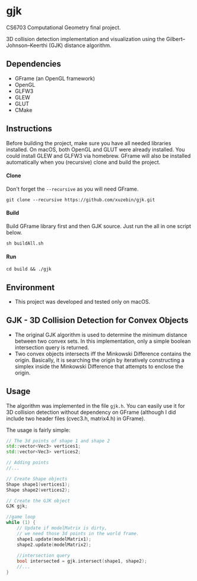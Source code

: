 # gjk
CS6703 Computational Geometry final project.

3D collision detection implementation and visualization using the Gilbert–Johnson–Keerthi (GJK) distance algorithm.

## Dependencies
- GFrame (an OpenGL framework)
- OpenGL
- GLFW3
- GLEW
- GLUT
- CMake

## Instructions
Before building the project, make sure you have all needed libraries installed. On macOS, both OpenGL and GLUT were already installed. You could install GLEW and GLFW3 via homebrew. GFrame will also be installed automatically when you (recursive) clone and build the project.

#### Clone
Don't forget the `--recursive` as you will need GFrame.

```
git clone --recursive https://github.com/xuzebin/gjk.git
```
#### Build
Build GFrame library first and then GJK source. Just run the all in one script below.

```
sh buildAll.sh
```

#### Run
```
cd build && ./gjk
```

## Environment
- This project was developed and tested only on macOS.

## GJK - 3D Collision Detection for Convex Objects
- The original GJK algorithm is used to determine the minimum distance between two convex sets. In this implementation, only a simple boolean intersection query is returned. 
- Two convex objects intersects iff the Minkowski Difference contains the origin. Basically, it is searching the origin by iteratively constructing a simplex inside the Minkowski Difference that attempts to enclose the origin.

## Usage
The algorithm was implemented in the file `gjk.h`.
You can easily use it for 3D collision detection without dependency on GFrame (although I did include two header files (cvec3.h, matrix4.h) in GFrame).

The usage is fairly simple:

```c++
// The 3d points of shape 1 and shape 2
std::vector<Vec3> vertices1;
std::vector<Vec3> vertices2;

// Adding points
//...

// Create Shape objects
Shape shape1(vertices1);
Shape shape2(vertices2);

// Create the GJK object
GJK gjk;

//game loop
while (1) {
	// Update if modelMatrix is dirty, 
	// we need those 3d points in the world frame.
	shape1.update(modelMatrix1);
	shape2.update(modelMatrix2);
	
	//intersection query
	bool intersected = gjk.intersect(shape1, shape2);
	//...
}
```
